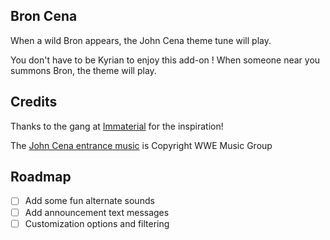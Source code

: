 ## Bron Cena

When a wild Bron appears, the John Cena theme tune will play.

You don't have to be Kyrian to enjoy this add-on ! When someone near you summons Bron, the theme will play.

## Credits

Thanks to the gang at [Immaterial](https://raider.io/guilds/us/saurfang/Immaterial) for the inspiration!

The [John Cena entrance music](https://www.youtube.com/watch?v=zu8bEljrolk) is Copyright WWE Music Group

## Roadmap

- [ ] Add some fun alternate sounds
- [ ] Add announcement text messages
- [ ] Customization options and filtering